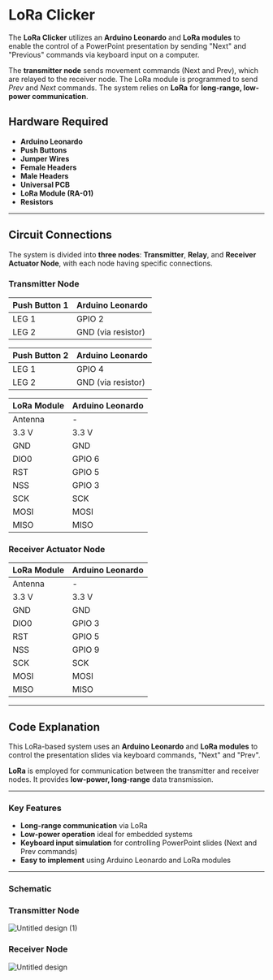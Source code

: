 
# **LoRa Clicker**  

The **LoRa Clicker** utilizes an **Arduino Leonardo** and **LoRa modules** to enable the control of a PowerPoint presentation by sending "Next" and "Previous" commands via keyboard input on a computer. 

The **transmitter node** sends movement commands (Next and Prev), which are relayed to the receiver node. The LoRa module is programmed to send *Prev* and *Next* commands. The system relies on **LoRa** for **long-range, low-power communication**.

## **Hardware Required**
- **Arduino Leonardo**
- **Push Buttons**
- **Jumper Wires**
- **Female Headers**  
- **Male Headers** 
- **Universal PCB**  
- **LoRa Module (RA-01)**
- **Resistors**

---

## **Circuit Connections**

The system is divided into **three nodes**: **Transmitter**, **Relay**, and **Receiver Actuator Node**, with each node having specific connections.

### **Transmitter Node**  
| Push Button 1 | Arduino Leonardo  |
|---------------|-------------------|
| LEG 1         | GPIO 2            |
| LEG 2         | GND (via resistor) |

| Push Button 2 | Arduino Leonardo  |
|---------------|-------------------|
| LEG 1         | GPIO 4            |
| LEG 2         | GND (via resistor) |

| LoRa Module   | Arduino Leonardo  |
|---------------|-------------------|
| Antenna       | -                 |
| 3.3 V         | 3.3 V             |
| GND           | GND               |
| DIO0          | GPIO 6            |
| RST           | GPIO 5            |
| NSS           | GPIO 3            |
| SCK           | SCK               |
| MOSI          | MOSI              |
| MISO          | MISO              |

### **Receiver Actuator Node**  
| LoRa Module   | Arduino Leonardo  |
|---------------|-------------------|
| Antenna       | -                 |
| 3.3 V         | 3.3 V             |
| GND           | GND               |
| DIO0          | GPIO 3            |
| RST           | GPIO 5            |
| NSS           | GPIO 9            |
| SCK           | SCK               |
| MOSI          | MOSI              |
| MISO          | MISO              |

---

## **Code Explanation**

This LoRa-based system uses an **Arduino Leonardo** and **LoRa modules** to control the presentation slides via keyboard commands, "Next" and "Prev".  

**LoRa** is employed for communication between the transmitter and receiver nodes. It provides **low-power, long-range** data transmission.

---

### **Key Features**
- **Long-range communication** via LoRa
- **Low-power operation** ideal for embedded systems
- **Keyboard input simulation** for controlling PowerPoint slides (Next and Prev commands)
- **Easy to implement** using Arduino Leonardo and LoRa modules

---

### **Schematic**

### **Transmitter Node**
![Untitled design (1)](https://github.com/user-attachments/assets/707fea3b-337b-4a6f-8a4d-cced0b97c123)

### **Receiver Node**
![Untitled design](https://github.com/user-attachments/assets/e1727f32-43ba-48e7-98ac-86ccc1675cdb)

